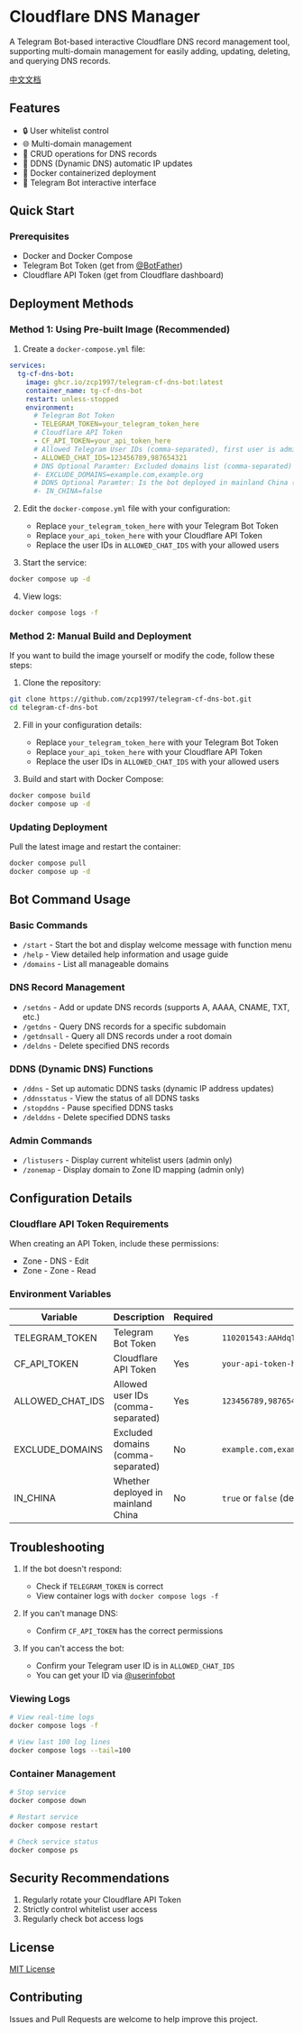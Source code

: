 # Cloudflare DNS Manager

A Telegram Bot-based interactive Cloudflare DNS record management tool, supporting multi-domain management for easily adding, updating, deleting, and querying DNS records.

[中文文档](README_CN.md)

## Features

- 🔒 User whitelist control
- 🌐 Multi-domain management
- 📝 CRUD operations for DNS records
- 🔄 DDNS (Dynamic DNS) automatic IP updates
- 🐳 Docker containerized deployment
- 🤖 Telegram Bot interactive interface

## Quick Start

### Prerequisites

- Docker and Docker Compose
- Telegram Bot Token (get from [@BotFather](https://t.me/BotFather))
- Cloudflare API Token (get from Cloudflare dashboard)

## Deployment Methods

### Method 1: Using Pre-built Image (Recommended)

1. Create a `docker-compose.yml` file:

```yaml
services:
  tg-cf-dns-bot:
    image: ghcr.io/zcp1997/telegram-cf-dns-bot:latest
    container_name: tg-cf-dns-bot
    restart: unless-stopped
    environment:
      # Telegram Bot Token
      - TELEGRAM_TOKEN=your_telegram_token_here
      # Cloudflare API Token
      - CF_API_TOKEN=your_api_token_here
      # Allowed Telegram User IDs (comma-separated), first user is admin
      - ALLOWED_CHAT_IDS=123456789,987654321
      # DNS Optional Paramter: Excluded domains list (comma-separated)
      #- EXCLUDE_DOMAINS=example.com,example.org
      # DDNS Optional Paramter: Is the bot deployed in mainland China (default is false)
      #- IN_CHINA=false
```

2. Edit the `docker-compose.yml` file with your configuration:

   - Replace `your_telegram_token_here` with your Telegram Bot Token
   - Replace `your_api_token_here` with your Cloudflare API Token
   - Replace the user IDs in `ALLOWED_CHAT_IDS` with your allowed users

3. Start the service:
```bash
docker compose up -d
```

4. View logs:
```bash
docker compose logs -f
```

### Method 2: Manual Build and Deployment
If you want to build the image yourself or modify the code, follow these steps:

1. Clone the repository:
```bash
git clone https://github.com/zcp1997/telegram-cf-dns-bot.git
cd telegram-cf-dns-bot
```

2. Fill in your configuration details:
   
   - Replace `your_telegram_token_here` with your Telegram Bot Token
   - Replace `your_api_token_here` with your Cloudflare API Token
   - Replace the user IDs in `ALLOWED_CHAT_IDS` with your allowed users

3. Build and start with Docker Compose:
   
```bash
docker compose build
docker compose up -d
```

### Updating Deployment

Pull the latest image and restart the container:
```bash
docker compose pull
docker compose up -d
```

## Bot Command Usage

### Basic Commands

- `/start` - Start the bot and display welcome message with function menu
- `/help` - View detailed help information and usage guide
- `/domains` - List all manageable domains

### DNS Record Management

- `/setdns` - Add or update DNS records (supports A, AAAA, CNAME, TXT, etc.)
- `/getdns` - Query DNS records for a specific subdomain
- `/getdnsall` - Query all DNS records under a root domain
- `/deldns` - Delete specified DNS records

### DDNS (Dynamic DNS) Functions

- `/ddns` - Set up automatic DDNS tasks (dynamic IP address updates)
- `/ddnsstatus` - View the status of all DDNS tasks
- `/stopddns` - Pause specified DDNS tasks
- `/delddns` - Delete specified DDNS tasks

### Admin Commands

- `/listusers` - Display current whitelist users (admin only)
- `/zonemap` - Display domain to Zone ID mapping (admin only)

## Configuration Details

### Cloudflare API Token Requirements

When creating an API Token, include these permissions:
- Zone - DNS - Edit
- Zone - Zone - Read

### Environment Variables

| Variable | Description | Required | Example |
|----------|-------------|----------|---------|
| TELEGRAM_TOKEN | Telegram Bot Token | Yes | `110201543:AAHdqTcvCH1vGWJxfSeofSAs0K5PALDsaw` |
| CF_API_TOKEN | Cloudflare API Token | Yes | `your-api-token-here` |
| ALLOWED_CHAT_IDS | Allowed user IDs (comma-separated) | Yes | `123456789,987654321` |
| EXCLUDE_DOMAINS | Excluded domains (comma-separated) | No | `example.com,example.org` |
| IN_CHINA | Whether deployed in mainland China | No | `true` or `false` (default: `false`) |

## Troubleshooting

1. If the bot doesn't respond:
   - Check if `TELEGRAM_TOKEN` is correct
   - View container logs with `docker compose logs -f`

2. If you can't manage DNS:
   - Confirm `CF_API_TOKEN` has the correct permissions

3. If you can't access the bot:
   - Confirm your Telegram user ID is in `ALLOWED_CHAT_IDS`
   - You can get your ID via [@userinfobot](https://t.me/userinfobot)

### Viewing Logs
```bash
# View real-time logs
docker compose logs -f

# View last 100 log lines
docker compose logs --tail=100
```

### Container Management
```bash
# Stop service
docker compose down

# Restart service
docker compose restart

# Check service status
docker compose ps
```

## Security Recommendations

1. Regularly rotate your Cloudflare API Token
2. Strictly control whitelist user access
3. Regularly check bot access logs

## License

[MIT License](LICENSE)

## Contributing

Issues and Pull Requests are welcome to help improve this project.
